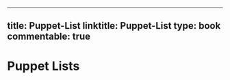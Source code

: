 
---
title: Puppet-List
linktitle: Puppet-List
type: book
commentable: true
---

# Puppet Lists

    